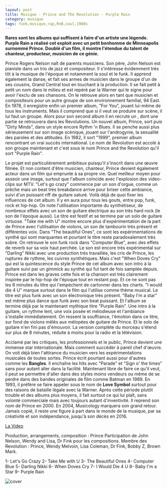 ```yaml
---
layout: post
title: Musique - Prince and The Revolution - Purple Rain
category: musique
tags: funk,musique,rap,RnB,soul,1980s
---
```


**Rares sont les albums qui suffisent à faire d'un artiste une légende. Purple Rain a réalisé cet exploit avec un petit bonhomme de Minneapolis surnommé Prince. Doublé d'un film, il montre l'étendue du talent de chanteur, producteur, musicien de ce génie.**

Prince Rogers Nelson naît de parents musiciens. Son père, John Nelson est pianiste dans un trio de jazz et compositeur. Il s'intéresse évidemment très tôt à la musique de l'époque et notamment la soul et le funk. Il apprend également la danse, et fait ses armes de musicien dans le groupe d'un de ses cousins, Grand Central tout en touchant à la production. Il se fait petit à petit un nom dans le milieu et est repéré par la Warner qui le signe pour avoir l'exclu de ses chansons. On le retrouve alors en tant que musicien et compositeurs pour un autre groupe de son environnement familial, 94 East. En 1978, il enregistre enfin un premier album, "For You", jouant lui-même de tous les instruments. Mais il comprend que si il veut se produire sur scène, il lui faut un groupe. Alors pour son second album il en recrute un , dont une partie se retrouvera dans les Revolutions. Un nouvel album, Prince, sort puis "Dirty Minds", dans un style encore Rythm 'n Blues. Il se penche aussi plus sérieusement sur son image scénique, jouant sur l'androgynie, la sexualité des paroles et des attitudes. En 1982, il sort "1999", premier album rencontrant un vrai succès international. Le nom de Revolution est accolé à son groupe maintenant et c'est sous le nom Prince and the Revolution qu'il sort "Purple Rain".

Le projet est particulièrement ambitieux puisqu'il s'inscrit dans une œuvre filmée. Et non content d'être musicien, chanteur, Prince devient également acteur dans un film qui emprunte à sa propre vie. Quel meilleur moyen pour asseoir une image, surtout que l'album coïncide avec l'explosion des video-clips sur MTV. "Let's go crazy" commence par un son d'orgue, comme un prêche mais un beat très breakdance arrive pour briser cette ambiance, suivi d'un puissant riff de guitare saturé. Voilà déjà de quoi fixer les influences de cet album. Il y en aura pour tous les gouts, entre pop, funk, rock et hip-hop. On note l'utilisation importante du synthétiseur, de nombreux effets avec un son de guitare électrique au son très hard rock (le son de l'époque aussi). Le titre est festif et se termine par un solo de guitare virtuose. "Take me with U" montre encore plus d'expérimentation de la part de Prince avec l'utilisation de violons, un son de tambourin très présent et différentes voix. Dans "The beautiful Ones", ce sont les expérimentations de synthé qui sont marquantes et pourtant le titre reste paradoxalement très sobre. On retrouve le son funk rock dans "Computer Blue", avec des effets de reverb sur sa voix haut perchée. Le son est encore très expérimental sur "Darling" Nikki avec une production très travaillée, les cris de Prince, les ruptures de rythme, les cuivres synthétiques. Mais c'est "When Doves Cry" qui est la quintescence du style Prince de cet album avec son intro à la guitare suivi par un gimmick au synthé qui fut tant de fois samplée depuis. Prince est dans les graves cette fois et la chanson est très clairement inspirée par le hip-hop de l'époque tout en restant pop. Et ce ne sont pas les 6 minutes du titre qui l'empèchent de cartonner dans les charts. "I would die 4 U" marque surtout dans le film qui l'utilise comme thème musical. Le titre est plus funk avec un son électronique très présent. "Baby I'm a star" est même plus dance que funk avec son beat puissant. Et l'album se termine déjà par le maintenant mythique titre "Purple Rain". Une intro à la guitare, un rythme lent, une voix posée et mélodieuse et l'ambiance s'installe immédiatement. On ressent la souffrance, l'émotion dans ce titre, sur fond de violons mêlés aux mélopées de guitare de Prince. Et le solo de guitare n'en fini pas d'émouvoir. La version complète du morceau s'étend sur plus de 8 minutes, réduite à moins pour la radio et la télévision.

Acclamé par les critiques, les professionnels et le public, Prince devient une immense star internationale. Mais comment succéder à pareil chef d'œuvre. On voit déjà bien l'attirance du musicien vers les expérimentations musicales de toutes sortes. Prince écrit pourtant aussi pour d'autres comme les **Bangles**. Il enchaîne les hits avec "Parade" et "Sign o' the times" sans pour autant aller dans la facilité. Maintenant libre de faire ce qu'il veut, il peut se permettre d'aller dans des styles moins vendeurs ou même de se perdre dans des bandes originales de film comme Batman en 1989. En 1993, il préfère se faire appeler sous le nom de **Love Symbol** surtout pour des raisons de bataille légale avec la Warner. Après cette période plutôt trouble et des albums plus moyens, il fait surtout ce qui lui plaît, sans volonté commerciale mais avec toujours autant d'inventivité. Il reprend son nom de Prince en 2000. En 2004, Musicology marquera son grand retour. Jamais copié, il reste une figure à part dans le monde de la musique, par sa créativité et son indépendance, jusqu'à son décès en 2016.

[La Video](https://www.youtube.com/watch?v=7NN3gsSf-Ys)

Production, arrangements, composition : Prince Participation de John Nelson, Wendy and Lisa, Dr Fink pour les compositions.
Membre des Revolution : Prince, Wendy Melvoin, Lisa Coleman, Dr Fink, Bobby Z, Brown Mark.

1- Let's Go Crazy
2- Take Me with U
3- The Beautiful Ones
4- Computer Blue
5- Darling Nikki
6- When Doves Cry
7- I Would Die 4 U 
8- Baby I'm a Star
9- Purple Rain

![cover](http://cheziceman.files.wordpress.com/2014/11/purplerain2.jpg)


